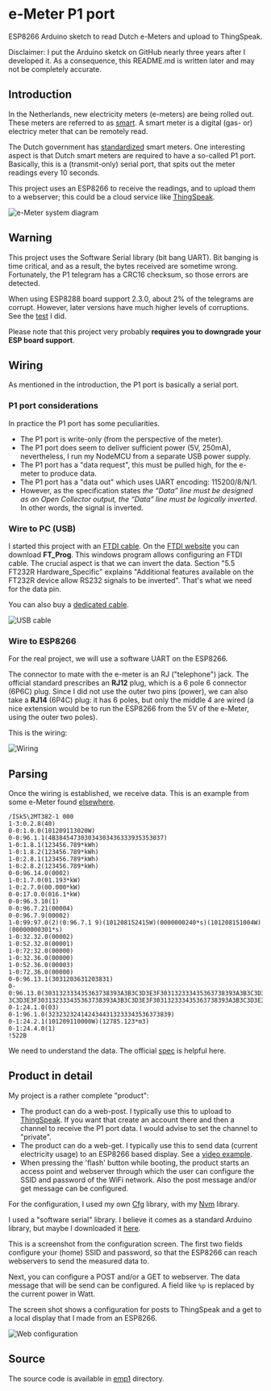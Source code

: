 # e-Meter P1 port
ESP8266 Arduino sketch to read Dutch e-Meters and upload to ThingSpeak.

Disclaimer: I put the Arduino sketck on GitHub nearly three years after I developed it. 
As a consequence, this README.md is written later and may not be completely accurate.

## Introduction
In the Netherlands, new electricity meters (e-meters) are being rolled out. These meters are referred to
as [smart](https://nl.wikipedia.org/wiki/Slimme_meter). A smart meter is a digital (gas- or) electricy meter
that can be remotely read. 

The Dutch government has [standardized](https://www.netbeheernederland.nl/_upload/Files/Slimme_meter_15_91e8f3e526.pdf) smart meters. 
One interesting aspect is that Dutch smart meters are required to have a so-called P1 port. Basically, this is a (transmit-only)
serial port, that spits out the meter readings every 10 seconds.

This project uses an ESP8266 to receive the readings, and to upload them to a webserver; 
this could be a cloud service like [ThingSpeak](https://thingspeak.com/).

![e-Meter system diagram](emeter-system.drawio.png)

## Warning

This project uses the Software Serial library (bit bang UART).
Bit banging is time critical, and as a result, the bytes received are sometime wrong.
Fortunately, the P1 telegram has a CRC16 checksum, so those errors are detected.

When using ESP8288 board support 2.3.0, about 2% of the telegrams are corrupt.
However, later versions have much higher levels of corruptions.
See the [test](testswser.md) I did.

Please note that this project very probably 
**requires you to downgrade your ESP board support**.

## Wiring

As mentioned in the introduction, the P1 port is basically a serial port.

### P1 port considerations
In practice the P1 port has some peculiarities.

 - The P1 port is write-only (from the perspective of the meter).
 - The P1 port does seem to deliver sufficient power (5V, 250mA), nevertheless, I run my NodeMCU from a separate USB power supply.
 - The P1 port has a "data request", this must be pulled high, for the e-meter to produce data.
 - The P1 port has a "data out" which uses UART encoding: 115200/8/N/1.
 - However, as the specification states 
   _the “Data” line must be designed as an Open Collector output, the “Data” line must be logically inverted_. 
   In other words, the signal is inverted.

### Wire to PC (USB)
I started this project with an [FTDI cable](https://nl.farnell.com/ftdi/ttl-232r-3v3/cable-usb-to-ttl-level-serial/dp/1329311). 
On the [FTDI website](https://www.ftdichip.com/Support/Utilities.htm)
you can download **FT_Prog**. This windows program allows configuring an FTDI cable.
The crucial aspect is that we can invert the data. Section "5.5 FT232R Hardware_Specific"
explains "Additional features available on the FT232R device allow RS232 signals to be inverted". 
That's what we need for the data pin.

You can also buy a [dedicated cable](https://www.aliexpress.com/i/32945225256.html).

![USB cable](usb.png)

### Wire to ESP8266
For the real project, we will use a software UART on the ESP8266.

The connector to mate with the e-meter is an RJ ("telephone") jack. 
The official standard prescribes an **RJ12**	plug, which is a 6 pole 6 connector (6P6C) plug.
Since I did not use the outer two pins (power), we can also take a **RJ14** (6P4C) plug: it has 6 poles, 
but only the middle 4 are wired (a nice extension would be to run the ESP8266 from the 5V of the e-Meter, 
using the outer two poles).

This is the wiring:

![Wiring](connection.png)

## Parsing
Once the wiring is established, we receive data.
This is an example from some e-Meter found [elsewhere](http://domoticx.com/p1-poort-slimme-meter-hardware/).

```
/ISk5\2MT382-1 000
1-3:0.2.8(40)
0-0:1.0.0(101209113020W)
0-0:96.1.1(4B384547303034303436333935353037)
1-0:1.8.1(123456.789*kWh)
1-0:1.8.2(123456.789*kWh)
1-0:2.8.1(123456.789*kWh)
1-0:2.8.2(123456.789*kWh)
0-0:96.14.0(0002)
1-0:1.7.0(01.193*kW)
1-0:2.7.0(00.000*kW)
0-0:17.0.0(016.1*kW)
0-0:96.3.10(1)
0-0:96.7.21(00004)
0-0:96.7.9(00002)
1-0:99:97.0(2)(0:96.7.1 9)(101208152415W)(0000000240*s)(101208151004W)(00000000301*s)
1-0:32.32.0(00002)
1-0:52.32.0(00001)
1-0:72:32.0(00000)
1-0:32.36.0(00000)
1-0:52.36.0(00003)
1-0:72.36.0(00000)
0-0:96.13.1(3031203631203831)
0-0:96.13.0(303132333435363738393A3B3C3D3E3F303132333435363738393A3B3C3D3E3F303132333435363738393A3B
3C3D3E3F303132333435363738393A3B3C3D3E3F303132333435363738393A3B3C3D3E3F)
0-1:24.1.0(03)
0-1:96.1.0(3232323241424344313233343536373839)
0-1:24.2.1(101209110000W)(12785.123*m3)
0-1:24.4.0(1)
!522B
```

We need to understand the data.
The official [spec](https://www.netbeheernederland.nl/_upload/Files/Slimme_meter_15_a727fce1f1.pdf) is helpful here.


## Product in detail
My project is a rather complete "product":
 - The product can do a web-post.
   I typically use this to upload to [ThingSpeak](https://thingspeak.com/).
   If you want that create an account there and then a channel to receive the P1 port data. 
   I would advise to set the channel to "private".
 - The product can do a web-get.
   I typically use this to send data (current electricity usage) to an ESP8266 based display.
   See a [video example](https://youtu.be/ZBvKilhE66w).
 - When pressing the 'flash' button while booting, the product starts an access point and webserver through which
   the user can configure the SSID and password of the WiFi network. Also the post message and/or get message
   can be configured.

For the configuration, I used my own [Cfg](https://github.com/maarten-pennings/Cfg) library,
with my [Nvm](https://github.com/maarten-pennings/Nvm) library.

I used a "software serial" library. I believe it comes as a standard Arduino library, but maybe I downloaded it 
[here](https://github.com/plerup/espsoftwareserial/blob/master/src/SoftwareSerial.h). 

This is a screenshot from the configuration screen.
The first two fields configure your (home) SSID and password,
so that the ESP8266 can reach webservers to send the measured data to.

Next, you can configure a POST and/or a GET to webserver.
The  data message that will be send can be configured.
A field like `%p` is replaced by the current power in Watt.

The screen shot shows a configuration for posts to ThingSpeak and a get to a local display that I made from an ESP8266.

![Web configuration](webcfg.png)


## Source
The source code is available in [emp1](emp1) directory.

   
